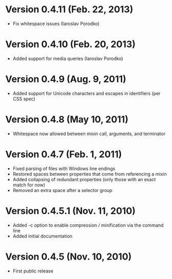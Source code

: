 # Version 0.4.11 (Feb. 22, 2013)
* Fix whitespace issues (Iaroslav Porodko)

# Version 0.4.10 (Feb. 20, 2013)
* Added support for media queries (Iaroslav Porodko)

# Version 0.4.9 (Aug. 9, 2011)
* Added support for Unicode characters and escapes in identifiers (per CSS spec)

# Version 0.4.8 (May 10, 2011)
* Whitespace now allowed between mixin call, arguments, and terminator

# Version 0.4.7 (Feb. 1, 2011)
* Fixed parsing of files with Windows line endings
* Restored spaces between properties that come from referencing a mixin
* Added collapsing of redundant properties (only those with an exact match for now)
* Removed an extra space after a selector group

# Version 0.4.5.1 (Nov. 11, 2010)
* Added -c option to enable compression / minification via the command line
* Added initial documentation

# Version 0.4.5 (Nov. 10, 2010)
* First public release

